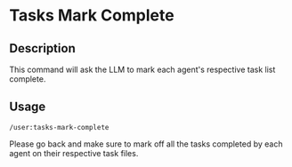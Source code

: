 # Tasks Mark Complete

## Description

This command will ask the LLM to mark each agent's respective task list complete.

## Usage

```
/user:tasks-mark-complete
```

Please go back and make sure to mark off all the tasks completed by each agent on their respective task files.
